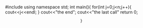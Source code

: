 #include<iostream>
  using namespace std;
  int main(){
  for(int j=0;j<n;j++){
                        cout<<j<<endl;
                                      }
                                      cout<<"the end";
                                             cout<<"the last call"
   return 0;
                                      
                                      }
